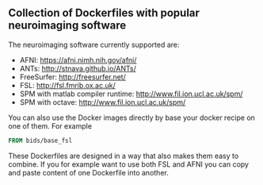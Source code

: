 ## Collection of Dockerfiles with popular neuroimaging software

The neuroimaging software currently supported are:

- AFNI: https://afni.nimh.nih.gov/afni/
- ANTs: http://stnava.github.io/ANTs/
- FreeSurfer: http://freesurfer.net/
- FSL: http://fsl.fmrib.ox.ac.uk/
- SPM with matlab compiler runtime: http://www.fil.ion.ucl.ac.uk/spm/
- SPM with octave: http://www.fil.ion.ucl.ac.uk/spm/

You can also use the Docker images directly by base your docker recipe on one of
them. For example

```dockerfile
FROM bids/base_fsl
```

These Dockerfiles are designed in a way that also makes them easy to combine. If
you for example want to use both FSL and AFNI you can copy and paste content of
one Dockerfile into another.
